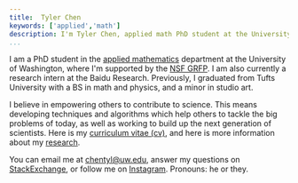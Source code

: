 ```yaml
---
title:  Tyler Chen
keywords: ['applied','math']
description: I'm Tyler Chen, applied math PhD student at the University of Washington. Find out more about my research, and teaching, and then get in contact with me.
...
```

    
I am a PhD student in the [applied mathematics](https://amath.washington.edu) department at the University of Washington, where I'm supported by the [NSF GRFP](https://www.nsfgrfp.org/). 
I am also currently a research intern at the Baidu Research.
Previously, I graduated from Tufts University with a BS in math and physics, and a minor in studio art.
    

I believe in empowering others to contribute to science. 
This means developing techniques and algorithms which help others to tackle the big problems of today, as well as working to build up the next generation of scientists.
Here is my [curriculum vitae (cv)](./cv.pdf), and here is more information about my [research](./research).
    

You can email me at [chentyl@uw.edu](mailto:chentyl@uw.edu), answer my questions on [StackExchange](https://math.stackexchange.com/users/352534/tch), or follow me on [Instagram](https://instagram.com/chen.tyler).
Pronouns: he or they.
